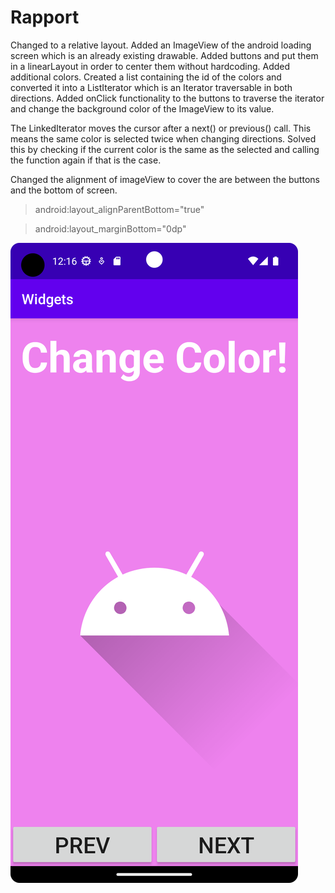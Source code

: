 
# Rapport

Changed to a relative layout. 
Added an ImageView of the android loading screen which is an already existing drawable.
Added buttons and put them in a linearLayout in order to center them without hardcoding.
Added additional colors.
Created a list containing the id of the colors and converted it into a ListIterator which is an 
Iterator traversable in both directions.
Added onClick functionality to the buttons to traverse the iterator and change the background color
of the ImageView to its value.

The LinkedIterator moves the cursor after a next() or previous() call. This means the same color is 
selected twice when changing directions. Solved this by checking if the current color is the same as
the selected and calling the function again if that is the case.

Changed the alignment of imageView to cover the are between the buttons and the bottom of screen.
> android:layout_alignParentBottom="true" 

> android:layout_marginBottom="0dp"

![](mainView.png)